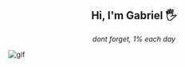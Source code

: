 <h2 align='center'>
   Hi, I'm Gabriel 🖐
</h2>
<p align='center'>
   <i>dont forget, 1% each day</i>
</p>

<p align="center">
   <div style="max-width: 420px;">
        <img src="https://cdnb.artstation.com/p/assets/images/images/044/404/283/original/umut-keroglu-2.gif" alt="gif" />
  </div>
</p>

